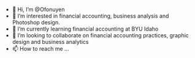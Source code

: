 - 👋 Hi, I’m @Ofonuyen
- 👀 I’m interested in financial accounting, business analysis and Photoshop design.
- 🌱 I’m currently learning financial accounting at BYU Idaho
- 💞️ I’m looking to collaborate on financial accounting practices, graphic design and business analytics
- 📫 How to reach me ...

<!---
Ofonuyen/Ofonuyen is a ✨ special ✨ repository because its `README.md` (this file) appears on your GitHub profile.
You can click the Preview link to take a look at your changes.
--->
